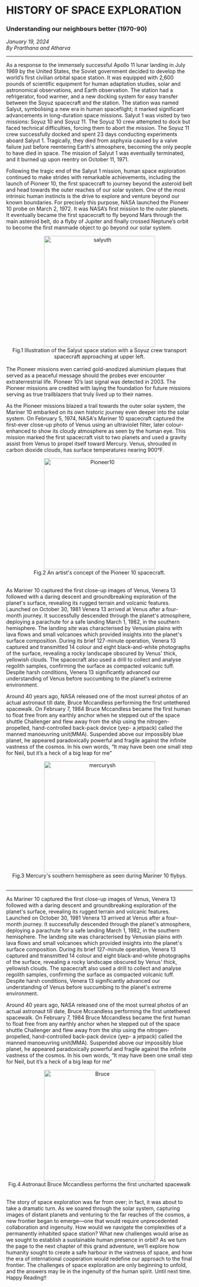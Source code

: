 # HISTORY OF SPACE EXPLORATION

### Understanding our neighbours better (1970-90)

*January 19, 2024*  
*By Prarthana and Atharva*

---
As a response to the immensely successful Apollo 11 lunar landing in July 1969 by the United States, the Soviet government decided to develop the world’s first civilian orbital space station. It was equipped with 2,600 pounds of scientific equipment for human adaptation studies, solar and astronomical observations, and Earth observation. The station had a refrigerator, food warmer, and a new docking system for easy transfer between the Soyuz spacecraft and the station. The station was named Salyut, symbolising a new era in human spaceflight; it marked significant advancements in long-duration space missions. Salyut 1 was visited by two missions: Soyuz 10 and Soyuz 11. The Soyuz 10 crew attempted to dock but faced technical difficulties, forcing them to abort the mission. The Soyuz 11 crew successfully docked and spent 23 days conducting experiments aboard Salyut 1. Tragically, they died from asphyxia caused by a valve failure just before reentering Earth's atmosphere, becoming the only people to have died in space. The mission of Salyut 1 was eventually terminated, and it burned up upon reentry on October 11, 1971.

Following the tragic end of the Salyut 1 mission, human space exploration continued to make strides with remarkable achievements, including the launch of Pioneer 10, the first spacecraft to journey beyond the asteroid belt and head towards the outer reaches of our solar system. One of the most intrinsic human instincts is the drive to explore and venture beyond our known boundaries. For precisely this purpose, NASA launched the Pioneer 10 probe on March 2, 1972. It was NASA’s first mission to the outer planets. It eventually became the first spacecraft to fly beyond Mars through the main asteroid belt, do a flyby of Jupiter and finally crossed Neptune’s orbit to become the first manmade object to go beyond our solar system. 

<div style="text-align: center;">
  <img src="https://www.nasa.gov/wp-content/uploads/2021/04/salyut_launch_2_ria_novosti_artwork.jpg" alt="salyuth" style="width:300px; height:auto;">
  <br>
Fig.1 Illustration of the Salyut space station with a Soyuz crew transport spacecraft approaching at upper left.
</div>
<br>
The Pioneer missions even carried gold-anodized aluminium plaques that served as a peaceful message should the probes ever encounter extraterrestrial life. Pioneer 10’s last signal was detected in 2003. The Pioneer missions are credited with laying the foundation for future missions serving as true trailblazers that truly lived up to their names.

As the Pioneer missions blazed a trail towards the outer solar system, the Mariner 10 embarked on its own historic journey even deeper into the solar system. On February 5, 1974, NASA's Mariner 10 spacecraft captured the first-ever close-up photo of Venus using an ultraviolet filter, later colour-enhanced to show its cloudy atmosphere as seen by the human eye. This mission marked the first spacecraft visit to two planets and used a gravity assist from Venus to propel itself toward Mercury. Venus, shrouded in carbon dioxide clouds, has surface temperatures nearing 900°F.

<div style="text-align: center;">
  <img src="https://assets.science.nasa.gov/dynamicimage/assets/science/psd/solar/2023/09/p/pioneer10_art-2.jpg?w=1536&format=webp&fit=clip&crop=faces%2Cfocalpoint" alt="Pioneer10" style="width:300px; height:auto;">
  <br>
Fig.2 An artist's concept of the Pioneer 10 spacecraft.
</div>
<br>

As Mariner 10 captured the first close-up images of Venus, Venera 13 followed with a daring descent and groundbreaking exploration of the planet's surface, revealing its rugged terrain and volcanic features. Launched on October 30, 1981 Venera 13 arrived at Venus after a four-month journey. It successfully descended through the planet's atmosphere, deploying a parachute for a safe landing March 1, 1982, in the southern hemisphere. The landing site was characterised by Venusian plains with lava flows and small volcanoes which provided insights into the planet's surface composition. During its brief 127-minute operation, Venera 13 captured and transmitted 14 colour and eight black-and-white photographs of the surface, revealing a rocky landscape obscured by Venus' thick, yellowish clouds. The spacecraft also used a drill to collect and analyse regolith samples, confirming the surface as compacted volcanic tuff. Despite harsh conditions, Venera 13 significantly advanced our understanding of Venus before succumbing to the planet's extreme environment. 

Around 40 years ago, NASA released one of the most surreal photos of an actual astronaut till date, Bruce Mccandless performing the first untethered spacewalk. On February 7, 1984 Bruce Mccandless became the first human to float free from any earthly anchor when he stepped out of the space shuttle Challenger and flew away from the ship using the nitrogen-propelled, hand-controlled back-pack device (yep- a jetpack) called the manned manoeuvring unit(MMA). Suspended above our impossibly blue planet, he appeared paradoxically powerful and fragile against the infinite vastness of the cosmos. In his own words, “It may have been one small step for Neil, but it’s a heck of a big leap for me”


<div style="text-align: center;">
  <img src="https://assets.science.nasa.gov/dynamicimage/assets/science/psd/solar/2023/09/m/MercurySouthern1200w.jpg?w=1536&format=webp&fit=clip&crop=faces%2Cfocalpoint" alt="mercurysh" style="width:300px; height:auto;">
  <br>
Fig.3 Mercury's southern hemisphere as seen during Mariner 10 flybys.
</div>
<br>

---
As Mariner 10 captured the first close-up images of Venus, Venera 13 followed with a daring descent and groundbreaking exploration of the planet's surface, revealing its rugged terrain and volcanic features. Launched on October 30, 1981 Venera 13 arrived at Venus after a four-month journey. It successfully descended through the planet's atmosphere, deploying a parachute for a safe landing March 1, 1982, in the southern hemisphere. The landing site was characterised by Venusian plains with lava flows and small volcanoes which provided insights into the planet's surface composition. During its brief 127-minute operation, Venera 13 captured and transmitted 14 colour and eight black-and-white photographs of the surface, revealing a rocky landscape obscured by Venus' thick, yellowish clouds. The spacecraft also used a drill to collect and analyse regolith samples, confirming the surface as compacted volcanic tuff. Despite harsh conditions, Venera 13 significantly advanced our understanding of Venus before succumbing to the planet's extreme environment. 

Around 40 years ago, NASA released one of the most surreal photos of an actual astronaut till date, Bruce Mccandless performing the first untethered spacewalk. On February 7, 1984 Bruce Mccandless became the first human to float free from any earthly anchor when he stepped out of the space shuttle Challenger and flew away from the ship using the nitrogen-propelled, hand-controlled back-pack device (yep- a jetpack) called the manned manoeuvring unit(MMA). Suspended above our impossibly blue planet, he appeared paradoxically powerful and fragile against the infinite vastness of the cosmos. In his own words, “It may have been one small step for Neil, but it’s a heck of a big leap for me”

<div style="text-align: center;">
  <img src="https://www.nasa.gov/wp-content/uploads/2024/02/s84-27018orig.jpg?resize=2000,2000" alt="Bruce" style="width:300px; height:auto;">
  <br>
Fig.4 Astronaut Bruce Mccandless performs the first uncharted spacewalk
</div>
<br>

The story of space exploration was far from over; in fact, it was about to take a dramatic turn. As we soared through the solar system, capturing images of distant planets and venturing to the far reaches of the cosmos, a new frontier began to emerge—one that would require unprecedented collaboration and ingenuity. How would we navigate the complexities of a permanently inhabited space station? What new challenges would arise as we sought to establish a sustainable human presence in orbit? As we turn the page to the next chapter of this grand adventure, we’ll explore how humanity sought to create a safe harbour in the vastness of space, and how the era of international cooperation would redefine our approach to the final frontier. The challenges of space exploration are only beginning to unfold, and the answers may lie in the ingenuity of the human spirit. Until next time. Happy Reading!!

